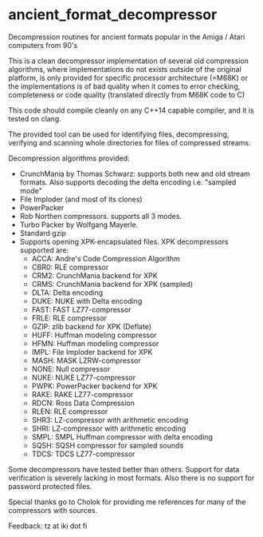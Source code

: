 # ancient_format_decompressor

Decompression routines for ancient formats popular in the Amiga / Atari computers from 90's

This is a clean decompressor implementation of several old compression algorithms, where implementations
do not exists outside of the original platform, is only provided for specific processor architecture (=M68K)
or the implementations is of bad quality when it comes to error checking, completeness or
code quality (translated directly from M68K code to C)

This code should compile cleanly on any C++14 capable compiler, and it is tested on clang.

The provided tool can be used for identifying files, decompressing, verifying and scanning whole directories for
files of compressed streams.

Decompression algorithms provided:
* CrunchMania by Thomas Schwarz: supports both new and old stream formats. Also supports decoding the delta encoding i.e. "sampled mode"
* File Imploder (and most of its clones)
* PowerPacker
* Rob Northen compressors. supports all 3 modes.
* Turbo Packer by Wolfgang Mayerle.
* Standard gzip
* Supports opening XPK-encapsulated files. XPK decompressors supported are:
  * ACCA: Andre's Code Compression Algorithm
  * CBR0: RLE compressor
  * CRM2: CrunchMania backend for XPK
  * CRMS: CrunchMania backend for XPK (sampled)
  * DLTA: Delta encoding
  * DUKE: NUKE with Delta encoding
  * FAST: FAST LZ77-compressor
  * FRLE: RLE compressor
  * GZIP: zlib backend for XPK (Deflate)
  * HUFF: Huffman modeling compressor
  * HFMN: Huffman modeling compressor
  * IMPL: File Imploder backend for XPK
  * MASH: MASK LZRW-compressor
  * NONE: Null compressor
  * NUKE: NUKE LZ77-compressor
  * PWPK: PowerPacker backend for XPK
  * RAKE: RAKE LZ77-compressor
  * RDCN: Ross Data Compression
  * RLEN: RLE compressor
  * SHR3: LZ-compressor with arithmetic encoding
  * SHRI: LZ-compressor with arithmetic encoding
  * SMPL: SMPL Huffman compressor with delta encoding
  * SQSH: SQSH compressor for sampled sounds
  * TDCS: TDCS LZ77-compressor

Some decompressors have tested better than others. Support for data verification is severely lacking in most formats.
Also there is no support for password protected files.

Special thanks go to Cholok for providing me references for many of the compressors with sources.

Feedback: tz at iki dot fi
